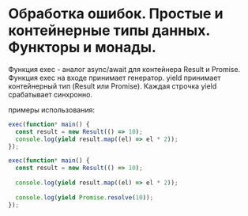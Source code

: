 # Обработка ошибок. Простые и контейнерные типы данных. Функторы и монады.

Функция exec - аналог async/await для контейнера Result и Promise. Функция exec на входе принимает генератор. yield принимает контейнерный тип (Result или Promise). Каждая строчка yield срабатывает синхронно.

примеры использования:

```js
exec(function* main() {
  const result = new Result(() => 10);
  console.log(yield result.map((el) => el * 2));
});
```


```js
exec(function* main() {
  const result = new Result(() => 10);
  
  console.log(yield result.map((el) => el * 2));
  
  console.log(yield Promise.resolve(10));
});
```
